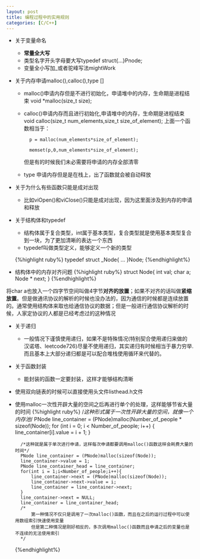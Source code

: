 ```yaml
---
layout: post
title: 编程过程中的实用规则
categories: [C/C++]
---
```


* 关于变量命名
	* **常量全大写**
	* 类型名字开头字母要大写typedef struct{...}Pnode;
	* 变量全小写加_或者驼峰写法mightWork
* 关于内存申请malloc(),calloc(),type []
	* malloc()申请内存但是不进行初始化，申请堆中的内存，生命期是进程结束
		void *malloc(size_t size);
	* calloc()申请内存而且进行初始化,申请堆中的内存，生命期是进程结束
		void calloc(size_t num_elements,size_t size_of_element);
		上面一个函数相当于：

			p = malloc(num_elements*size_of_element);

			memset(p,0,num_elements*size_of_element);

		但是有的时候我们未必需要将申请的内存全部清零
	* type 申请内存但是是在栈上，出了函数就会被自动释放

* 关于为什么有些函数只能是成对出现
	* 比如viOpen()和viClose()只能是成对出现，因为这里面涉及到内存的申请和释放
* 关于结构体和typedef
	* 结构体属于复合类型，int属于基本类型，复合类型就是使用基本类型复合到一块，为了更加清晰的表达一个东西
	* typedef叫做类型定义，能够定义一个新的类型

	{%highlight ruby%}
		typedef struct _Node{
			...
		}Node;
	{%endhighlight%}
* 结构体中的内存对齐问题
	{%highlight ruby%}
	struct Node{
		int val;
		char a;
		Node * next;
	}
	{%endhighlight%}
	
将char a也放入一个四字节空间叫做4字节**对齐的放置**；如果不对齐的话叫做**紧缩放置**。但是做通讯协议的解析的时候也没办法的，因为通信的时候都是连续放置的。通常使用结构体来取也给通信协议的数据；但是一般进行通信协议解析的时候，人家定协议的人都是已经考虑过的这种情况

* 关于递归
	* 一般情况下谨慎使用递归，如果不是特殊情况(特别契合使用递归来做的 汉诺塔、leetcode726)尽量不使用递归，其实递归有时候相当于暴力穷举.而且基本上大部分递归都是可以配合堆栈使用循环来代替的。

* 关于函数封装
	* 能封装的函数一定要封装，这样才能够结构清晰

* 使用双向链表的时候可以直接使用头文件listhead.h文件
* 使用malloc一次性开辟大量的空间之后再进行单个的处理，这样能够节省大量的时间
	{%highlight ruby%}
		/*这种形式属于一次性开辟大量的空间，就像一个内存池*/
		PNode line_container = (PNode)malloc(Number_of_people * sizeof(Node));
		for (int i = 0; i < Number_of_people; i++) {
			line_container[i].value = i + 1;
		}

		/*这种就是属于单次进行申请，这样每次申请都要调用malloc()函数这样会耗费大量的时间*/
		PNode line_container = (PNode)malloc(sizeof(Node));
		line_container->value = 1;
		PNode line_container_head = line_container;
		for(int i = 1;i<Number_of_people;i++){
			line_container->next = (PNode)malloc(sizeof(Node));
			line_container->next->value = i;
			line_container = line_container->next;
		}
		line_container->next = NULL;
		line_container = line_container_head;
		/*
			第一种情况不仅只是调用了一次malloc()函数，而且在之后的运行过程中可以使用数组索引快速使用变量
		  	但是第二种情况是刚好相反的，多次调用malloc()函数而且申请之后的变量也是不连续的无法使用索引
		*/
	{%endhighlight%}
